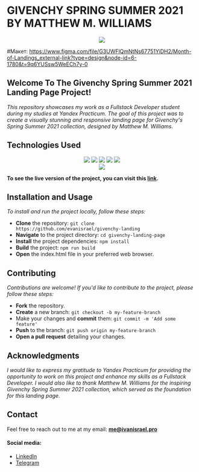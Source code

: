 # GIVENCHY SPRING SUMMER 2021 BY MATTHEW M. WILLIAMS

<div align="center">
<img src='https://2.bp.blogspot.com/-HEz5ckibaRg/Vx3qraM5LxI/AAAAAAAADQ8/S35MnLbFDGU3FV-o_UZQ-5MN6pU5ZB2wACLcB/w1200-h630-p-k-no-nu/logowwIRh1441623706..png'>
</div>



#Макет: https://www.figma.com/file/G3UWFlQmNtNs67751YiDH2/Month-of-Landings_external-link?type=design&node-id=6-1780&t=9q6YUSsw5WeECh7y-0

## Welcome To The Givenchy Spring Summer 2021 Landing Page Project!

*This repository showcases my work as a Fullstack Developer student during my studies at Yandex Practicum. The goal of this project was to create a visually stunning and responsive landing page for Givenchy's Spring Summer 2021 collection, designed by Matthew M. Williams.*

## Technologies Used
<div align="center">
<img src='https://www.vectorlogo.zone/logos/w3_html5/w3_html5-ar21.svg'>
<img src='https://www.vectorlogo.zone/logos/w3_css/w3_css-ar21.svg'>
<img src='https://www.vectorlogo.zone/logos/sass-lang/sass-lang-ar21.svg'>
<img src='https://www.vectorlogo.zone/logos/js_webpack/js_webpack-ar21.svg'>
<img src='https://www.vectorlogo.zone/logos/git-scm/git-scm-ar21.svg'>
</div>

<div align="center">
<img src='https://www.vectorlogo.zone/logos/javascript/javascript-horizontal.svg'>
</div>


**To see the live version of the project, you can visit this [link](https://evanisrael.github.io/givenchy-landing/ "link").**

## Installation and Usage
*To install and run the project locally, follow these steps:*

- **Clone** the repository: `git clone https://github.com/evanisrael/givenchy-landing`
- **Navigate** to the project directory: `cd givenchy-landing-page`
- **Install** the project dependencies: `npm install`
- **Build** the project: `npm run build`
- **Open** the index.html file in your preferred web browser.

## Contributing
*Contributions are welcome! If you'd like to contribute to the project, please follow these steps:*

- **Fork** the repository.
- **Create** a new branch: `git checkout -b my-feature-branch`
- Make your changes and **commit** them: `git commit -m 'Add some feature'`
- **Push** to the branch: `git push origin my-feature-branch`
- **Open a pull request** detailing your changes.

## Acknowledgments
*I would like to express my gratitude to Yandex Practicum for providing the opportunity to work on this project and enhance my skills as a Fullstack Developer. I would also like to thank Matthew M. Williams for the inspiring Givenchy Spring Summer 2021 collection, which served as the foundation for this landing page.*

## Contact
Feel free to reach out to me at my email: **me@ivanisrael.pro**

#### Social media:


- [LinkedIn](https://www.linkedin.com/in/ivan-israel/)
- [Telegram](https://t.me/evanisrael)
